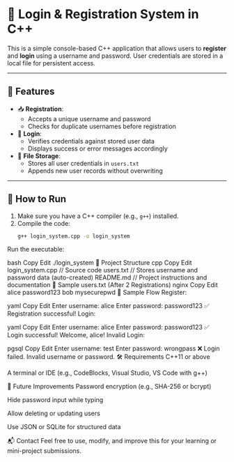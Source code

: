 # 🔐 Login & Registration System in C++

This is a simple console-based C++ application that allows users to **register** and **login** using a username and password. User credentials are stored in a local file for persistent access.

---

## 📌 Features

- 📥 **Registration**: 
  - Accepts a unique username and password
  - Checks for duplicate usernames before registration
- 🔐 **Login**: 
  - Verifies credentials against stored user data
  - Displays success or error messages accordingly
- 💾 **File Storage**: 
  - Stores all user credentials in `users.txt`
  - Appends new user records without overwriting

---

## 🧪 How to Run

1. Make sure you have a C++ compiler (e.g., `g++`) installed.
2. Compile the code:
   ```bash
   g++ login_system.cpp -o login_system
Run the executable:

bash
Copy
Edit
./login_system
📂 Project Structure
cpp
Copy
Edit
login_system.cpp     // Source code
users.txt            // Stores username and password data (auto-created)
README.md            // Project instructions and documentation
📝 Sample users.txt (After 2 Registrations)
nginx
Copy
Edit
alice password123
bob mysecurepwd
🔄 Sample Flow
Register:

yaml
Copy
Edit
Enter username: alice
Enter password: password123
✅ Registration successful!
Login:

yaml
Copy
Edit
Enter username: alice
Enter password: password123
✅ Login successful! Welcome, alice!
Invalid Login:

pgsql
Copy
Edit
Enter username: test
Enter password: wrongpass
❌ Login failed. Invalid username or password.
🛠 Requirements
C++11 or above

A terminal or IDE (e.g., CodeBlocks, Visual Studio, VS Code with g++)

🚀 Future Improvements
Password encryption (e.g., SHA-256 or bcrypt)

Hide password input while typing

Allow deleting or updating users

Use JSON or SQLite for structured data

📬 Contact
Feel free to use, modify, and improve this for your learning or mini-project submissions.
